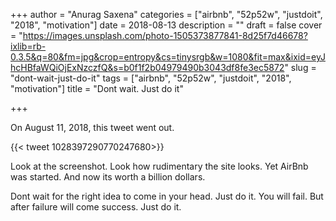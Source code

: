 +++
author = "Anurag Saxena"
categories = ["airbnb", "52p52w", "justdoit", "2018", "motivation"]
date = 2018-08-13
description = ""
draft = false
cover = "https://images.unsplash.com/photo-1505373877841-8d25f7d46678?ixlib=rb-0.3.5&q=80&fm=jpg&crop=entropy&cs=tinysrgb&w=1080&fit=max&ixid=eyJhcHBfaWQiOjExNzczfQ&s=b0f1f2b04979490b3043df8fe3ec5872"
slug = "dont-wait-just-do-it"
tags = ["airbnb", "52p52w", "justdoit", "2018", "motivation"]
title = "Dont wait. Just do it"

+++


On August 11, 2018, this tweet went out.

{{< tweet 1028397290770247680>}}

Look at the screenshot. Look how rudimentary the site looks. Yet AirBnb was started. And now its worth a billion dollars. 

Dont wait for the right idea to come in your head. Just do it. You will fail. But after failure will come success. Just do it.

